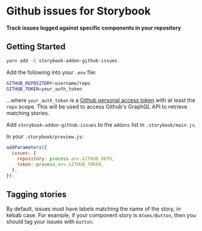 # Github issues for Storybook

**Track issues logged against specific components in your repository**

## Getting Started

```sh
yarn add -D storybook-addon-github-issues
```

Add the following into your `.env` file:

```sh
GITHUB_REPOSITORY=username/repo
GITHUB_TOKEN=your_auth_token
```

...where `your_auth_token` is a [Github personal access token](https://github.com/settings/tokens)
with at least the `repo` scope. This will be used to access Github's GraphQL API to retrieve matching stories.

Add `storybook-addon-github-issues` to the `addons` list in `.storybook/main.js`.

In your `.storybook/preview.js`:

```javascript
addParameters({
  issues: {
    repository: process.env.GITHUB_REPO,
    token: process.env.GITHUB_TOKEN,
  },
});
```

## Tagging stories

By default, issues must have labels matching the name of the story, in kebab case.
For example, if your component story is `Atoms/Button`, then you should tag your issues with `button`.
